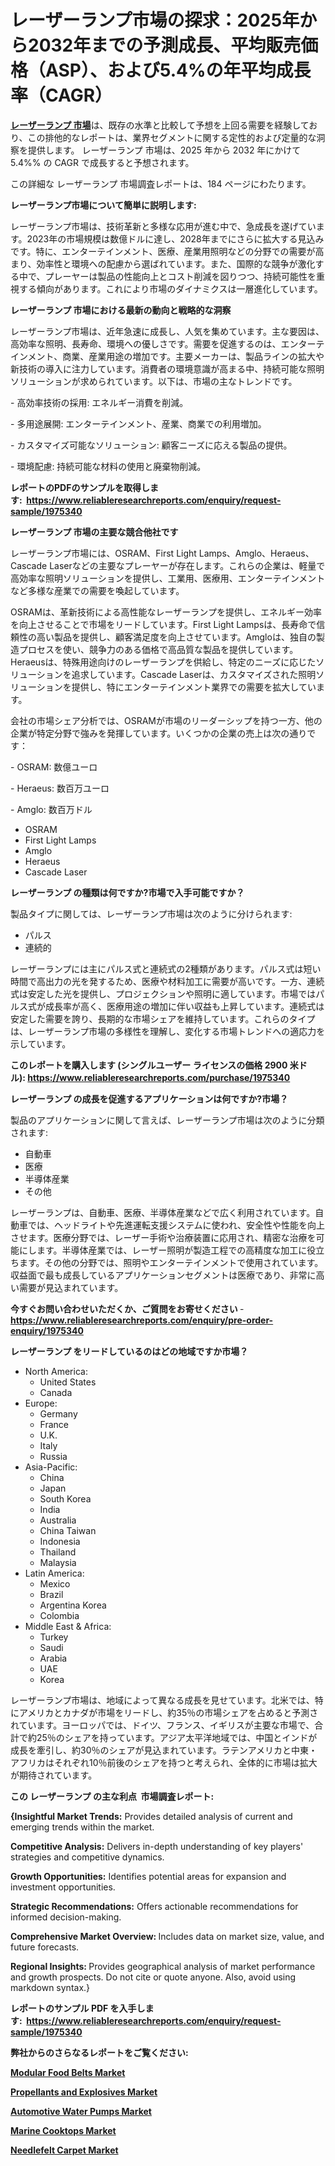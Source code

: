<p><h1>レーザーランプ市場の探求：2025年から2032年までの予測成長、平均販売価格（ASP）、および5.4%の年平均成長率（CAGR）</h1></p><p data-sourcepos="1:1-1:157"><strong><a href="https://www.reliableresearchreports.com/laser-lamps-r1975340?utm_campaign=110&utm_medium=36&utm_source=Github&utm_content=ia&utm_term=28032025&utm_id=laser-lamps">レーザーランプ 市場</a></strong>は、既存の水準と比較して予想を上回る需要を経験しており、この排他的なレポートは、業界セグメントに関する定性的および定量的な洞察を提供します。 レーザーランプ 市場は、2025 年から 2032 年にかけて 5.4%% の CAGR で成長すると予想されます。</p>
<p data-sourcepos="3:1-3:50">この詳細な レーザーランプ 市場調査レポートは、184 ページにわたります。</p>
<p><strong>レーザーランプ市場について簡単に説明します:</strong></p>
<p><p>レーザーランプ市場は、技術革新と多様な応用が進む中で、急成長を遂げています。2023年の市場規模は数億ドルに達し、2028年までにさらに拡大する見込みです。特に、エンターテインメント、医療、産業用照明などの分野での需要が高まり、効率性と環境への配慮から選ばれています。また、国際的な競争が激化する中で、プレーヤーは製品の性能向上とコスト削減を図りつつ、持続可能性を重視する傾向があります。これにより市場のダイナミクスは一層進化しています。</p></p>
<p><strong>レーザーランプ 市場における最新の動向と戦略的な洞察</strong></p>
<p><p>レーザーランプ市場は、近年急速に成長し、人気を集めています。主な要因は、高効率な照明、長寿命、環境への優しさです。需要を促進するのは、エンターテインメント、商業、産業用途の増加です。主要メーカーは、製品ラインの拡大や新技術の導入に注力しています。消費者の環境意識が高まる中、持続可能な照明ソリューションが求められています。以下は、市場の主なトレンドです。</p><p>- 高効率技術の採用: エネルギー消費を削減。</p><p>- 多用途展開: エンターテインメント、産業、商業での利用増加。</p><p>- カスタマイズ可能なソリューション: 顧客ニーズに応える製品の提供。</p><p>- 環境配慮: 持続可能な材料の使用と廃棄物削減。</p></p>
<p><strong>レポートのPDFのサンプルを取得します</strong><strong>:&nbsp;&nbsp;<a href="https://www.reliableresearchreports.com/enquiry/request-sample/1975340?utm_campaign=110&utm_medium=36&utm_source=Github&utm_content=ia&utm_term=28032025&utm_id=laser-lamps">https://www.reliableresearchreports.com/enquiry/request-sample/1975340</a></strong></p>
<p><strong>レーザーランプ 市場の主要な競合他社です</strong></p>
<p><p>レーザーランプ市場には、OSRAM、First Light Lamps、Amglo、Heraeus、Cascade Laserなどの主要なプレーヤーが存在します。これらの企業は、軽量で高効率な照明ソリューションを提供し、工業用、医療用、エンターテインメントなど多様な産業での需要を喚起しています。</p><p>OSRAMは、革新技術による高性能なレーザーランプを提供し、エネルギー効率を向上させることで市場をリードしています。First Light Lampsは、長寿命で信頼性の高い製品を提供し、顧客満足度を向上させています。Amgloは、独自の製造プロセスを使い、競争力のある価格で高品質な製品を提供しています。Heraeusは、特殊用途向けのレーザーランプを供給し、特定のニーズに応じたソリューションを追求しています。Cascade Laserは、カスタマイズされた照明ソリューションを提供し、特にエンターテインメント業界での需要を拡大しています。</p><p>会社の市場シェア分析では、OSRAMが市場のリーダーシップを持つ一方、他の企業が特定分野で強みを発揮しています。いくつかの企業の売上は次の通りです：</p><p>- OSRAM: 数億ユーロ</p><p>- Heraeus: 数百万ユーロ</p><p>- Amglo: 数百万ドル</p></p>
<p><ul><li>OSRAM</li><li>First Light Lamps</li><li>Amglo</li><li>Heraeus</li><li>Cascade Laser</li></ul></p>
<p><strong>レーザーランプ の種類は何ですか?市場で入手可能ですか？</strong></p>
<p>製品タイプに関しては、レーザーランプ市場は次のように分けられます:</p>
<p><ul><li>パルス</li><li>連続的</li></ul></p>
<p><p>レーザーランプには主にパルス式と連続式の2種類があります。パルス式は短い時間で高出力の光を発するため、医療や材料加工に需要が高いです。一方、連続式は安定した光を提供し、プロジェクションや照明に適しています。市場ではパルス式が成長率が高く、医療用途の増加に伴い収益も上昇しています。連続式は安定した需要を誇り、長期的な市場シェアを維持しています。これらのタイプは、レーザーランプ市場の多様性を理解し、変化する市場トレンドへの適応力を示しています。</p></p>
<p><strong>このレポートを購入します (シングルユーザー ライセンスの価格 2900 米ドル):&nbsp;<a href="https://www.reliableresearchreports.com/purchase/1975340?utm_campaign=110&utm_medium=36&utm_source=Github&utm_content=ia&utm_term=28032025&utm_id=laser-lamps">https://www.reliableresearchreports.com/purchase/1975340</a></strong></p>
<p><strong>レーザーランプ の成長を促進するアプリケーションは何ですか?市場？</strong></p>
<p>製品のアプリケーションに関して言えば、レーザーランプ市場は次のように分類されます:</p>
<p><ul><li>自動車</li><li>医療</li><li>半導体産業</li><li>その他</li></ul></p>
<p><p>レーザーランプは、自動車、医療、半導体産業などで広く利用されています。自動車では、ヘッドライトや先進運転支援システムに使われ、安全性や性能を向上させます。医療分野では、レーザー手術や治療装置に応用され、精密な治療を可能にします。半導体産業では、レーザー照明が製造工程での高精度な加工に役立ちます。その他の分野では、照明やエンターテインメントで使用されています。収益面で最も成長しているアプリケーションセグメントは医療であり、非常に高い需要が見込まれています。</p></p>
<p><strong>今すぐお問い合わせいただくか、ご質問をお寄せください</strong><strong>&nbsp;</strong>-<strong><a href="https://www.reliableresearchreports.com/enquiry/pre-order-enquiry/1975340?utm_campaign=110&utm_medium=36&utm_source=Github&utm_content=ia&utm_term=28032025&utm_id=laser-lamps">https://www.reliableresearchreports.com/enquiry/pre-order-enquiry/1975340</a></strong></p>
<p><strong>レーザーランプ をリードしているのはどの地域ですか市場？</strong></p>
<p><ul>
    <li>
        North America:
        <ul>
            <li>United States</li>
            <li>Canada</li>
        </ul>
    </li>
    <li>
        Europe:
        <ul>
            <li>Germany</li>
            <li>France</li>
            <li>U.K.</li>
            <li>Italy</li>
            <li>Russia</li>
        </ul>
    </li>
    <li>
        Asia-Pacific:
        <ul>
            <li>China</li>
            <li>Japan</li>
            <li>South Korea</li>
            <li>India</li>
            <li>Australia</li>
            <li>China Taiwan</li>
            <li>Indonesia</li>
            <li>Thailand</li>
            <li>Malaysia</li>
        </ul>
    </li>
    <li>
        Latin America:
        <ul>
            <li>Mexico</li>
            <li>Brazil</li>
            <li>Argentina Korea</li>
            <li>Colombia</li>
        </ul>
    </li>
    <li>
        Middle East & Africa:
        <ul>
            <li>Turkey</li>
            <li>Saudi</li>
            <li>Arabia</li>
            <li>UAE</li>
            <li>Korea</li>
        </ul>
    </li>
    </ul></p>
<p><p>レーザーランプ市場は、地域によって異なる成長を見せています。北米では、特にアメリカとカナダが市場をリードし、約35％の市場シェアを占めると予測されています。ヨーロッパでは、ドイツ、フランス、イギリスが主要な市場で、合計で約25％のシェアを持っています。アジア太平洋地域では、中国とインドが成長を牽引し、約30％のシェアが見込まれています。ラテンアメリカと中東・アフリカはそれぞれ10％前後のシェアを持つと考えられ、全体的に市場は拡大が期待されています。</p></p>
<p><strong>この レーザーランプ の主な利点&nbsp; 市場調査レポート:</strong></p>
<p><strong>{Insightful Market Trends:</strong> Provides detailed analysis of current and emerging trends within the market.</p>
<p><strong>Competitive Analysis:</strong> Delivers in-depth understanding of key players' strategies and competitive dynamics.</p>
<p><strong>Growth Opportunities:</strong> Identifies potential areas for expansion and investment opportunities.</p>
<p><strong>Strategic Recommendations:</strong> Offers actionable recommendations for informed decision-making.</p>
<p><strong>Comprehensive Market Overview: </strong>Includes data on market size, value, and future forecasts.</p>
<p><strong>Regional Insights: </strong>Provides geographical analysis of market performance and growth prospects. Do not cite or quote anyone. Also, avoid using markdown syntax.}</p>
<p><strong>レポートのサンプル PDF を入手します:&nbsp;</strong><strong>&nbsp;<a href="https://www.reliableresearchreports.com/enquiry/request-sample/1975340?utm_campaign=110&utm_medium=36&utm_source=Github&utm_content=ia&utm_term=28032025&utm_id=laser-lamps">https://www.reliableresearchreports.com/enquiry/request-sample/1975340</a></strong></p>
<p></p>
<p></p>
<p></p>
<p></p>
<p><strong>弊社からのさらなるレポートをご覧ください:</strong></p>
<p><strong><p><a href="https://github.com/baatetoshda/Market-Research-Report-List-1/blob/main/modular-food-belts-market.md?utm_campaign=110&utm_medium=36&utm_source=Github&utm_content=ia&utm_term=28032025&utm_id=laser-lamps">Modular Food Belts Market</a></p><p><a href="https://github.com/naingbiner7i/Market-Research-Report-List-1/blob/main/propellants-and-explosives-market.md?utm_campaign=110&utm_medium=36&utm_source=Github&utm_content=ia&utm_term=28032025&utm_id=laser-lamps">Propellants and Explosives Market</a></p><p><a href="https://github.com/tabormahay2f/Market-Research-Report-List-1/blob/main/automotive-water-pumps-market.md?utm_campaign=110&utm_medium=36&utm_source=Github&utm_content=ia&utm_term=28032025&utm_id=laser-lamps">Automotive Water Pumps Market</a></p><p><a href="https://github.com/siwerhommer97/Market-Research-Report-List-1/blob/main/marine-cooktops-market.md?utm_campaign=110&utm_medium=36&utm_source=Github&utm_content=ia&utm_term=28032025&utm_id=laser-lamps">Marine Cooktops Market</a></p><p><a href="https://github.com/beyeagamizjp/Market-Research-Report-List-1/blob/main/needlefelt-carpet-market.md?utm_campaign=110&utm_medium=36&utm_source=Github&utm_content=ia&utm_term=28032025&utm_id=laser-lamps">Needlefelt Carpet Market</a></p></strong></p>